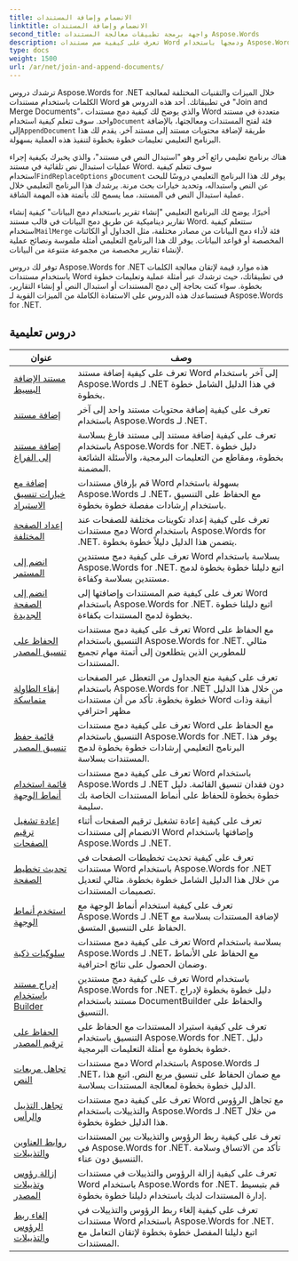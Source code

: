 ```yaml
---
title: الانضمام وإضافة المستندات
linktitle: الانضمام وإضافة المستندات
second_title: واجهة برمجة تطبيقات معالجة المستندات Aspose.Words
description: تعرف على كيفية ضم مستندات Word ودمجها باستخدام Aspose.Words for .NET. ترشدك الدروس التعليمية خلال الخطوات اللازمة لدمج ملفات Word متعددة في مستند واحد.
type: docs
weight: 1500
url: /ar/net/join-and-append-documents/
---
```

ترشدك دروس Aspose.Words for .NET خلال الميزات والتقنيات المختلفة لمعالجة الكلمات باستخدام مستندات Word في تطبيقاتك. أحد هذه الدروس هو "Join and Merge Documents"، والذي يوضح لك كيفية دمج مستندات Word متعددة في مستند واحد. سوف تتعلم كيفية استخدام`Document` فئة لفتح المستندات ومعالجتها، بالإضافة إلى`AppendDocument` طريقة لإضافة محتويات مستند إلى مستند آخر. يقدم لك هذا البرنامج التعليمي تعليمات خطوة بخطوة لتنفيذ هذه العملية بسهولة.

 هناك برنامج تعليمي رائع آخر وهو "استبدال النص في مستند"، والذي يخبرك بكيفية إجراء عمليات استبدال نص تلقائية في مستند Word. سوف تتعلم كيفية استخدام`FindReplaceOptions` و`Document` يوفر لك هذا البرنامج التعليمي دروسًا للبحث عن النص واستبداله، وتحديد خيارات بحث مرنة. يرشدك هذا البرنامج التعليمي خلال عملية استبدال النص في المستند، مما يسمح لك بأتمتة هذه المهمة الشاقة.

أخيرًا، يوضح لك البرنامج التعليمي "إنشاء تقرير باستخدام دمج البيانات" كيفية إنشاء تقارير ديناميكية عن طريق دمج البيانات في قالب مستند Word. ستتعلم كيفية استخدام`MailMerge` فئة لأداء دمج البيانات من مصادر مختلفة، مثل الجداول أو الكائنات المخصصة أو قواعد البيانات. يوفر لك هذا البرنامج التعليمي أمثلة ملموسة ونصائح عملية لإنشاء تقارير مخصصة من مجموعة متنوعة من البيانات.

توفر لك دروس Aspose.Words for .NET هذه موارد قيمة لإتقان معالجة الكلمات باستخدام مستندات Word في تطبيقاتك، حيث ترشدك عبر أمثلة عملية وتعليمات خطوة بخطوة. سواء كنت بحاجة إلى دمج المستندات أو استبدال النص أو إنشاء التقارير، فستساعدك هذه الدروس على الاستفادة الكاملة من الميزات القوية لـ Aspose.Words for .NET.

 ## دروس تعليمية
| عنوان | وصف |
| --- | --- |
| [مستند الإضافة البسيط](./simple-append-document/) | تعرف على كيفية إضافة مستند Word إلى آخر باستخدام Aspose.Words لـ .NET في هذا الدليل الشامل خطوة بخطوة. |
| [إضافة مستند](./append-document/) | تعرف على كيفية إضافة محتويات مستند واحد إلى آخر باستخدام Aspose.Words لـ .NET. |
| [إضافة مستند إلى الفراغ](./append-document-to-blank/) | تعرف على كيفية إضافة مستند إلى مستند فارغ بسلاسة باستخدام Aspose.Words for .NET. دليل خطوة بخطوة، ومقاطع من التعليمات البرمجية، والأسئلة الشائعة المضمنة. |
| [إضافة مع خيارات تنسيق الاستيراد](./append-with-import-format-options/) | قم بإرفاق مستندات Word بسهولة باستخدام Aspose.Words لـ .NET، مع الحفاظ على التنسيق باستخدام إرشادات مفصلة خطوة بخطوة. |
| [إعداد الصفحة المختلفة](./different-page-setup/) | تعرف على كيفية إعداد تكوينات مختلفة للصفحات عند دمج مستندات Word باستخدام Aspose.Words for .NET. يتضمن هذا الدليل دليلاً خطوة بخطوة. |
| [انضم إلى المستمر](./join-continuous/) | تعرف على كيفية دمج مستندين Word بسلاسة باستخدام Aspose.Words for .NET. اتبع دليلنا خطوة بخطوة لدمج مستندين بسلاسة وكفاءة. |
| [انضم إلى الصفحة الجديدة](./join-new-page/) | تعرف على كيفية ضم المستندات وإضافتها إلى Word باستخدام Aspose.Words for .NET. اتبع دليلنا خطوة بخطوة لدمج المستندات بكفاءة. |
| [الحفاظ على تنسيق المصدر](./keep-source-formatting/) | تعرف على كيفية دمج مستندات Word مع الحفاظ على التنسيق باستخدام Aspose.Words for .NET. مثالي للمطورين الذين يتطلعون إلى أتمتة مهام تجميع المستندات. |
| [إبقاء الطاولة متماسكة](./keep-source-together/) | تعرف على كيفية منع الجداول من التعطل عبر الصفحات باستخدام Aspose.Words for .NET من خلال هذا الدليل خطوة بخطوة. تأكد من أن مستندات Word أنيقة وذات مظهر احترافي |
| [قائمة حفظ تنسيق المصدر](./list-keep-source-formatting/) | تعرف على كيفية دمج مستندات Word مع الحفاظ على التنسيق باستخدام Aspose.Words for .NET. يوفر هذا البرنامج التعليمي إرشادات خطوة بخطوة لدمج المستندات بسلاسة. |
| [قائمة استخدام أنماط الوجهة](./list-use-destination-styles/) | تعرف على كيفية دمج مستندات Word باستخدام Aspose.Words لـ .NET دون فقدان تنسيق القائمة. دليل خطوة بخطوة للحفاظ على أنماط المستندات الخاصة بك سليمة. |
| [إعادة تشغيل ترقيم الصفحات](./restart-page-numbering/) | تعرف على كيفية إعادة تشغيل ترقيم الصفحات أثناء الانضمام إلى مستندات Word وإضافتها باستخدام Aspose.Words لـ .NET. |
| [تحديث تخطيط الصفحة](./update-page-layout/) | تعرف على كيفية تحديث تخطيطات الصفحات في مستندات Word باستخدام Aspose.Words for .NET من خلال هذا الدليل الشامل خطوة بخطوة. مثالي لتعديل تصميمات المستندات. |
| [استخدم أنماط الوجهة](./use-destination-styles/) | تعرف على كيفية استخدام أنماط الوجهة مع Aspose.Words لـ .NET لإضافة المستندات بسلاسة مع الحفاظ على التنسيق المتسق. |
| [سلوكيات ذكية](./smart-style-behavior/) | تعرف على كيفية دمج مستندات Word بسلاسة باستخدام Aspose.Words لـ .NET، مع الحفاظ على الأنماط وضمان الحصول على نتائج احترافية. |
| [إدراج مستند باستخدام Builder](./insert-document-with-builder/) | تعرف على كيفية دمج مستندين Word باستخدام Aspose.Words for .NET. دليل خطوة بخطوة لإدراج مستند باستخدام DocumentBuilder والحفاظ على التنسيق. |
| [الحفاظ على ترقيم المصدر](./keep-source-numbering/) | تعرف على كيفية استيراد المستندات مع الحفاظ على التنسيق باستخدام Aspose.Words for .NET. دليل خطوة بخطوة مع أمثلة التعليمات البرمجية. |
| [تجاهل مربعات النص](./ignore-text-boxes/) | دمج مستندات Word باستخدام Aspose.Words لـ .NET، مع ضمان الحفاظ على تنسيق مربع النص. اتبع هذا الدليل خطوة بخطوة لمعالجة المستندات بسلاسة. |
| [تجاهل التذييل والرأس](./ignore-header-footer/) | تعرف على كيفية دمج مستندات Word مع تجاهل الرؤوس والتذييلات باستخدام Aspose.Words لـ .NET من خلال هذا الدليل خطوة بخطوة. |
| [روابط العناوين والتذييلات](./link-headers-footers/) | تعرف على كيفية ربط الرؤوس والتذييلات بين المستندات في Aspose.Words for .NET. تأكد من الاتساق وسلامة التنسيق دون عناء. |
| [إزالة رؤوس وتذييلات المصدر](./remove-source-headers-footers/) | تعرف على كيفية إزالة الرؤوس والتذييلات في مستندات Word باستخدام Aspose.Words for .NET. قم بتبسيط إدارة المستندات لديك باستخدام دليلنا خطوة بخطوة. |
| [إلغاء ربط الرؤوس والتذييلات](./unlink-headers-footers/) | تعرف على كيفية إلغاء ربط الرؤوس والتذييلات في مستندات Word باستخدام Aspose.Words for .NET. اتبع دليلنا المفصل خطوة بخطوة لإتقان التعامل مع المستندات. |
